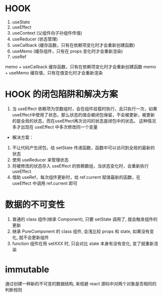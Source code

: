 # HOOK
1. useState
2. useEffect
3. useContext  (父组件向子孙组件传值)
4. useReducer  (状态管理)
5. useCallback  (缓存函数，只有在依赖项变化时才会重新创建函数)
6. useMemo  (缓存组件，只有在 props 变化时才会重新渲染)
7. useRef

memo + useCallback 缓存函数，只有在依赖项变化时才会重新创建函数
memo + useMemo 缓存值，只有在值变化时才会重新渲染


# HOOK 的闭包陷阱和解决方案
1. 当 useEffect 依赖项为空数组时，会在组件挂载时执行，且只执行一次，如果useEffect中使用了状态，那么状态的值会被闭包保留，不会被更新，被更新的是全局的状态，而在useEffect再次访问的状态是闭包中的状态。 这种情况多才出现在 useEffect 中多次修改同一个变量

- 解决方案：
 1. 不让代码产生闭包，给 setState 传递函数，函数中可以访问到全局的最新的状态
 2. 使用 useReducer 来管理状态
 3. 将被修改的状态存入 useEffect 的依赖数组，当状态变化时，会重新执行 useEffect
 4. 借助 useRef，每次组件更新时，给 ref.current 赋值最新的函数，在 useEffect 中调用 ref.current 即可

 # 数据的不可变性 
 1. 普通的 class 组件(继承 Component), 只要 setState 调用了, 就会触发组件的更新
 2. 继承 PureComponent 的 class 组件, 会浅比较 props 和 state, 如果没有变化, 就不会更新组件
 3. function 组件在用 setXXX 时, 只会对比 state 本身有没有变化, 变了就重新渲染

 # immutable 
 通过创建一种新的不可变的数据结构, 来规避 react 源码中对两个对象是否相同的判断规则